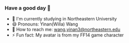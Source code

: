 ### Have a good day 👋

<!--
**wynwilla/wynwilla** is a ✨ _special_ ✨ repository because its `README.md` (this file) appears on your GitHub profile.

Here are some ideas to get you started:

- 🔭 I’m currently working on ...
- 🌱 I’m currently learning ...
- 👯 I’m looking to collaborate on ...
- 🤔 I’m looking for help with ...
- 💬 Ask me about ...
- 📫 How to reach me: ...
- 😄 Pronouns: ...
- ⚡ Fun fact: ...
-->

- 🔭 I'm currently studying in Northeastern University
- 😄 Pronouns: Yinan(Willa) Wang
- 💬 How to reach me: wang.yinan3@northeastern.edu
- ⚡ Fun fact: My avatar is from my FF14 game character
